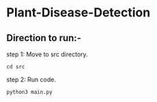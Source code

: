 # Plant-Disease-Detection
## Direction to run:-
step 1: Move to src directory.

    cd src

step 2: Run code.

    python3 main.py